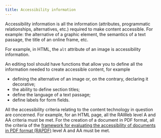 ```yaml
---
title: Accessibility information
---
```


Accessibility information is all the information (attributes, programmatic relationships, alternatives, etc.) required to make content accessible. For example: the alternative of a graphic element, the semantics of a text passage, the title of an online frame, etc.

For example, in HTML, the `alt` attribute of an image is accessibility information.

An editing tool should have functions that allow you to define all the information needed to create accessible content, for example

- defining the alternative of an image or, on the contrary, declaring it decorative;
- the ability to define section titles;
- define the language of a text passage;
- define labels for form fields.

All the accessibility criteria relating to the content technology in question are concerned. For example, for an HTML page, all the RAWeb level A and AA criteria must be met. For the creation of a document in PDF format, all the criteria of the [framework for evaluating the accessibility of documents in PDF format (RAPDF)](../rapdf1/index.html) level A and AA must be met.